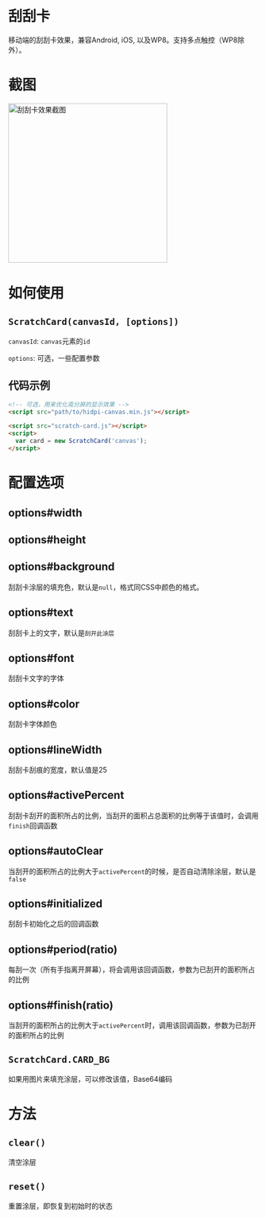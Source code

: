刮刮卡
=====

移动端的刮刮卡效果，兼容Android, iOS, 以及WP8。支持多点触控（WP8除外）。

截图
===

<img src="http://s1.imgs.cc/img/PEwj92b.jpg" alt="刮刮卡效果截图" width="320">

如何使用
=======

`ScratchCard(canvasId, [options])`
------------------------------

`canvasId`: `canvas`元素的`id`

`options`: 可选，一些配置参数

代码示例
-------

```html
<!-- 可选，用来优化高分屏的显示效果 -->
<script src="path/to/hidpi-canvas.min.js"></script>

<script src="scratch-card.js"></script>
<script>
  var card = new ScratchCard('canvas');
</script>
```

配置选项
=======

options#width
-------------

options#height
-------------

options#background
----------
刮刮卡涂层的填充色，默认是`null`，格式同CSS中颜色的格式。

options#text
----------
刮刮卡上的文字，默认是`刮开此涂层`

options#font
------------
刮刮卡文字的字体

options#color
-----------
刮刮卡字体颜色

options#lineWidth
----------
刮刮卡刮痕的宽度，默认值是25

options#activePercent
-------------
刮刮卡刮开的面积所占的比例，当刮开的面积占总面积的比例等于该值时，会调用`finish`回调函数

options#autoClear
---------------
当刮开的面积所占的比例大于`activePercent`的时候，是否自动清除涂层，默认是`false`

options#initialized
---------------
刮刮卡初始化之后的回调函数

options#period(ratio)
--------------
每刮一次（所有手指离开屏幕），将会调用该回调函数，参数为已刮开的面积所占的比例

options#finish(ratio)
------------
当刮开的面积所占的比例大于`activePercent`时，调用该回调函数，参数为已刮开的面积所占的比例

`ScratchCard.CARD_BG`
--------------------
如果用图片来填充涂层，可以修改该值，Base64编码

方法
===

`clear()`
--------
清空涂层

`reset()`
--------
重置涂层，即恢复到初始时的状态

